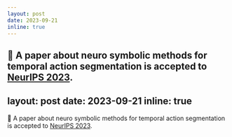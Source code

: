 ```yaml
---
layout: post
date: 2023-09-21
inline: true
---
```

📝 A paper about neuro symbolic methods for temporal action segmentation is accepted to [NeurIPS 2023](https://nips.cc/).
---
layout: post
date: 2023-09-21
inline: true
---
📝 A paper about neuro symbolic methods for temporal action segmentation is accepted to [NeurIPS 2023](https://nips.cc/).
